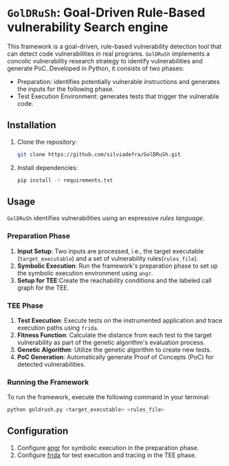 # `GolDRuSh`: Goal-Driven Rule-Based vulnerability Search engine

This framework is a goal-driven, rule-based vulnerability detection tool that can detect code vulnerabilities in real programs.
`GolDRuSh` implements a
concolic vulnerability research strategy to identify vulnerabilities and generate PoC.
Developed in Python, it consists of two phases:

* Preparation: identifies
potentially vulnerable instructions and generates the inputs for the following phase.
* Test Execution Environment: generates tests that trigger the vulnerable code.


## Installation

1. Clone the repository:

    ```bash
    git clone https://github.com/silviadefra/GolDRuSh.git
    ```

2. Install dependencies:

    ```bash
    pip install -r requirements.txt
    ```

## Usage

`GolDRuSh` identifies vulnerabilities using
an expressive *rules language*.

### Preparation Phase

1. **Input Setup**: Two inputs are processed, i.e., the target executable (`target_executable`) and a set of
vulnerability rules(`rules_file`).
2. **Symbolic Execution**: Run the framework's preparation phase to set up the symbolic execution environment using `angr`.
3. **Setup for TEE**:Create the reachability conditions and
the labeled call graph for the TEE.

### TEE Phase

1. **Test Execution**: Execute tests on the instrumented application and trace execution paths using `frida`.
2. **Fitness Function**: Calculate the distance from each test to the target vulnerability as part of the genetic algorithm's evaluation process.
3. **Genetic Algorithm**: Utilize the genetic algorithm to create new tests.
4. **PoC Generation**: Automatically generate Proof of Concepts (PoC) for detected vulnerabilities.

### Running the Framework

To run the framework, execute the following command in your terminal:

```bash
python goldrush.py <target_executable> <rules_file>
```

## Configuration

1. Configure [angr](https://github.com/angr) for symbolic execution in the preparation phase.
2. Configure [frida](https://github.com/frida) for test execution
and tracing in the TEE phase.